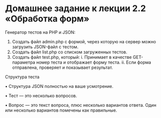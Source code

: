 # Домашнее задание к лекции 2.2 «Обработка форм»

Генератор тестов на PHP и JSON:

1.	Создать файл admin.php с формой, через которую на сервер можно загрузить JSON-файл c тестом.
2.	Создать файл list.php со списком загруженных тестов.
3.	Создать файл test.php, который:
i.	Принимает в качестве GET-параметра номер теста и отображает форму теста.
ii.	Если форма отправлена, проверяет и показывает результат.

Структура теста

•	Структура JSON полностью на ваше усмотрение.

•	Тест — это несколько вопросов.

•	Вопрос — это текст вопроса, плюс несколько вариантов ответа. Один или несколько вариантов помечены как правильные.

